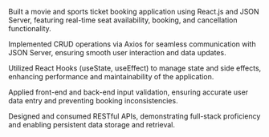 Built a movie and sports ticket booking application using React.js and JSON Server, featuring real-time seat availability, booking, and cancellation functionality.

Implemented CRUD operations via Axios for seamless communication with JSON Server, ensuring smooth user interaction and data updates.

Utilized React Hooks (useState, useEffect) to manage state and side effects, enhancing performance and maintainability of the application.

Applied front-end and back-end input validation, ensuring accurate user data entry and preventing booking inconsistencies.

Designed and consumed RESTful APIs, demonstrating full-stack proficiency and enabling persistent data storage and retrieval.